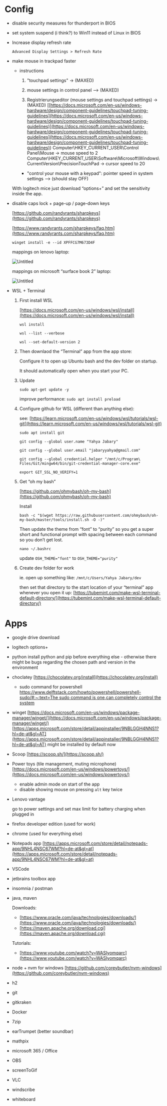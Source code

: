 # Config

- disable security measures for thunderport in BIOS
- set system suspend (i think?) to Win11 instead of Linux in BIOS

- Increase display refresh rate

     `Advanced Display Settings > Refresh Rate`

- make mouse in trackpad faster

     - instructions

          1. "touchpad settings" -> (MAXED)

          2. mouse settings in control panel --> (MAXED)

          3. Registrierungseditor (mouse settings and touchpad settings) -> (MAXED)
             [[https://docs.microsoft.com/en-us/windows-hardware/design/component-guidelines/touchpad-tuning-guidelines](https://docs.microsoft.com/en-us/windows-hardware/design/component-guidelines/touchpad-tuning-guidelines)](<https://docs.microsoft.com/en-us/windows-hardware/design/component-guidelines/touchpad-tuning-guidelines](https://docs.microsoft.com/en-us/windows-hardware/design/component-guidelines/touchpad-tuning-guidelines)>)
             Computer\HKEY_CURRENT_USER\Control Panel\Mouse -> mouse speed to 2
             Computer\HKEY_CURRENT_USER\Software\Microsoft\Windows\CurrentVersion\PrecisionTouchPad -> cursor speed to 20

          - "control your mouse with a keypad": pointer speed in system settings --> (should stay OFF)

     With logitech mice just download “options+” and set the sensitivity inside the app.

- disable caps lock + page-up / page-down keys

     [https://github.com/randyrants/sharpkeys](https://github.com/randyrants/sharpkeys)

     [https://www.randyrants.com/sharpkeys/faq.htm](https://www.randyrants.com/sharpkeys/faq.htm)

     `winget install -e --id XPFFCG7M673D4F`

     mappings on lenovo laptop:

     ![Untitled](assets/Untitled.png)

     mappings on microsoft “surface book 2” laptop:

     ![Untitled](assets/Untitled%201.png)

- WSL + Terminal

     1. First install WSL

           [https://docs.microsoft.com/en-us/windows/wsl/install](https://docs.microsoft.com/en-us/windows/wsl/install)

           `wsl install`

           `wsl --list --verbose`

           `wsl --set-default-version 2`

     2. Then downlaod the “Terminal” app from the app store:

           Configure it to open up Ubuntu bash and the dev folder on startup.

           It should automatically open when you start your PC.

     3. Update

           `sudo apt-get update -y`

           improve performance: `sudo apt install preload`

     4. Configure github for WSL (different than anything else):

           see: [https://learn.microsoft.com/en-us/windows/wsl/tutorials/wsl-git](https://learn.microsoft.com/en-us/windows/wsl/tutorials/wsl-git)

           `sudo apt install git`

           `git config --global user.name "Yahya Jabary"`

           `git config --global user.email "jabaryyahya@gmail.com"`

           `git config --global credential.helper "/mnt/c/Program\ Files/Git/mingw64/bin/git-credential-manager-core.exe"`

           `export GIT_SSL_NO_VERIFY=1`

     5. Get “oh my bash”

           [https://github.com/ohmybash/oh-my-bash](https://github.com/ohmybash/oh-my-bash)

           Install

           `bash -c "$(wget https://raw.githubusercontent.com/ohmybash/oh-my-bash/master/tools/install.sh -O -)"`

           Then update the theme from “font” to “purity” so you get a super short and functional prompt with spacing between each command so you don’t get lost.

           `nano ~/.bashrc`

           update `OSH_THEME="font"` to `OSH_THEME="purity"`

     6. Create dev folder for work

           ie. open up something like: `/mnt/c/Users/Yahya Jabary/dev`

           then set that directory to the start location of your “terminal” app whenever you open it up: [https://tubemint.com/make-wsl-terminal-default-directory/](https://tubemint.com/make-wsl-terminal-default-directory/)

# Apps

- google drive download
- logitech options+


- python
  install python and pip before everything else - otherwise there might be bugs regarding the chosen path and version in the environment
- choclatey
  [https://chocolatey.org/install](https://chocolatey.org/install)
     - sudo command for powershell
       [https://www.delftstack.com/howto/powershell/powershell-sudo/#:~:text=The sudo command is one,can completely control the system](https://www.delftstack.com/howto/powershell/powershell-sudo/#:~:text=The%20sudo%20command%20is%20one,can%20completely%20control%20the%20system)
- winget
  [https://docs.microsoft.com/en-us/windows/package-manager/winget/](https://docs.microsoft.com/en-us/windows/package-manager/winget/)
  [https://apps.microsoft.com/store/detail/appinstaller/9NBLGGH4NNS1?hl=de-at&gl=AT](https://apps.microsoft.com/store/detail/appinstaller/9NBLGGH4NNS1?hl=de-at&gl=AT)
  might be installed by default now
- Scoop
  [https://scoop.sh/](https://scoop.sh/)
- Power toys (tile management, muting microphone)
  [https://docs.microsoft.com/en-us/windows/powertoys/](https://docs.microsoft.com/en-us/windows/powertoys/)
     - enable admin mode on start of the app
     - disable showing mouse on pressing `alt` key twice
- Lenovo vantage

     go to power settings and set max limit for battery charging when plugged in

- firefox developer edition (used for work)
- chrome (used for everything else)

- Notepads app
  [https://apps.microsoft.com/store/detail/notepads-app/9NHL4NSC67WM?hl=de-at&gl=at](https://apps.microsoft.com/store/detail/notepads-app/9NHL4NSC67WM?hl=de-at&gl=at)
- VSCode
- jetbrains toolbox app
- insomnia / postman
- java, maven

     Downloads:

     - [https://www.oracle.com/java/technologies/downloads/](https://www.oracle.com/java/technologies/downloads/)
     - [https://maven.apache.org/download.cgi](https://maven.apache.org/download.cgi)

     Tutorials:

     - [https://www.youtube.com/watch?v=WASIyomqarc](https://www.youtube.com/watch?v=WASIyomqarc)

- node + nvm for windows
  [https://github.com/coreybutler/nvm-windows](https://github.com/coreybutler/nvm-windows)
- h2
- git
- gitkraken
- Docker

- 7zip
- earTrumpet (better soundbar)
- mathpix
- microsoft 365 / Office
- OBS
- screenToGif
- VLC
- windscribe
- whiteboard
